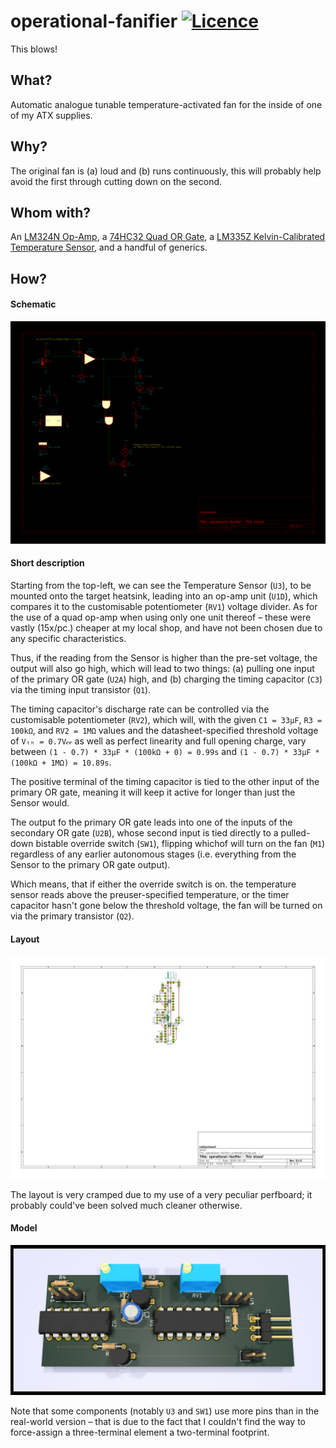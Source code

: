 # operational-fanifier [![Licence](https://img.shields.io/badge/license-MIT-blue.svg?style=flat)](LICENSE)
This blows!

## What?

Automatic analogue tunable temperature-activated fan for the inside of one of my ATX supplies.

## Why?

The original fan is (a) loud and (b) runs continuously, this will probably help avoid the first through cutting down on the second.

## Whom with?

An [LM324N Op-Amp](//ti.com/lit/ds/symlink/lm324-n.pdf),
a [74HC32 Quad OR Gate](//mouser.com/ds/2/308/74HC32.REV1-102593.pdf),
a [LM335Z Kelvin-Calibrated Temperature Sensor](//ti.com/lit/ds/symlink/lm335.pdf),
and a handful of generics.

## How?

#### Schematic

![Schematic picture export](pictures/kicad_schematic.png)

#### Short description

Starting from the top-left, we can see the Temperature Sensor (`U3`), to be mounted onto the target heatsink, leading into an op-amp unit (`U1D`),
  which compares it to the customisable potentiometer (`RV1`) voltage divider.
As for the use of a quad op-amp when using only one unit thereof – these were vastly (15x/pc.) cheaper at my local shop,
  and have not been chosen due to any specific characteristics.

Thus, if the reading from the Sensor is higher than the pre-set voltage, the output will also go high, which will lead to two things:
  (a) pulling one input of the primary OR gate (`U2A`) high, and
  (b) charging the timing capacitor (`C3`) via the timing input transistor (`Q1`).

The timing capacitor's discharge rate can be controlled via the customisable potentiometer (`RV2`),
  which will, with the given `C1 = 33µF`, `R3 = 100kΩ`, and `RV2 = 1MΩ` values and the datasheet-specified threshold voltage of `Vₜₕ = 0.7V𝒸𝒸`
  as well as perfect linearity and full opening charge, vary between `(1 - 0.7) * 33µF * (100kΩ + 0) = 0.99s` and `(1 - 0.7) * 33µF * (100kΩ + 1MΩ) = 10.89s`.

The positive terminal of the timing capacitor is tied to the other input of the primary OR gate, meaning it will keep it active for longer than just the Sensor would.

The output fo the primary OR gate leads into one of the inputs of the secondary OR gate (`U2B`),
  whose second input is tied directly to a pulled-down bistable override switch (`SW1`),
  flipping whichof will turn on the fan (`M1`) regardless of any earlier autonomous stages (i.e. everything from the Sensor to the primary OR gate output).

Which means, that if either the override switch is on. the temperature sensor reads above the preuser-specified temperature,
  or the timer capacitor hasn't gone below the threshold voltage, the fan will be turned on via the primary transistor (`Q2`).

#### Layout

![PCB layout picture export](pictures/kicad_pcb.svg)

The layout is very cramped due to my use of a very peculiar perfboard; it probably could've been solved much cleaner otherwise.

#### Model

![PCB layout 3D model](pictures/kicad_3d.png)

Note that some components (notably `U3` and `SW1`) use more pins than in the real-world version –
  that is due to the fact that I couldn't find the way to force-assign a three-terminal element a two-terminal footprint.
